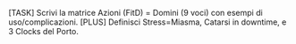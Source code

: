 [TASK] Scrivi la matrice Azioni (FitD) = Domini (9 voci) con esempi di uso/complicazioni.
[PLUS] Definisci Stress=Miasma, Catarsi in downtime, e 3 Clocks del Porto.
